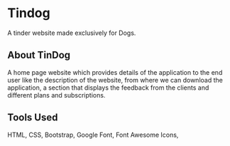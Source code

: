 # Tindog

A tinder website made exclusively for Dogs.

## About TinDog

A home page website which provides details of the application to the end user like the description of the website, from where we can download the application, a section that displays the feedback from the clients and different plans and subscriptions.

## Tools Used
HTML, CSS, Bootstrap, Google Font, Font Awesome Icons,
